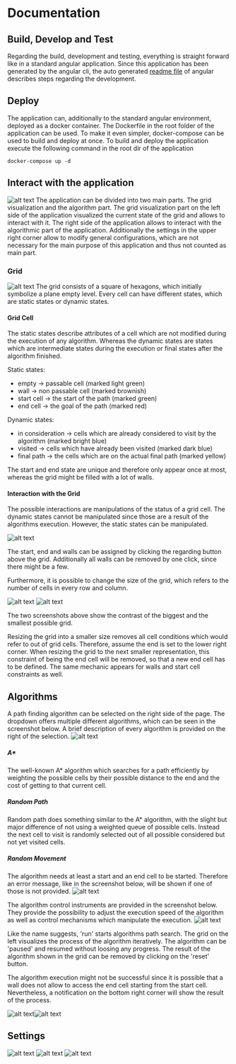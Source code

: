 # Documentation
## Build, Develop and Test
Regarding the build, development and testing, everything is straight forward like in a standard angular application. Since this application has been generated by the angular cli, the auto generated [readme file](./../PathFindingVisualizer/README.md) of angular describes steps regarding the development.

## Deploy
The application can, additionally to the standard angular environment, deployed as a docker container. The Dockerfile in the root folder of the application can be used. To make it even simpler, docker-compose can be used to build and deploy at once. To build and deploy the application execute the following command in the root dir of the application
```
docker-compose up -d
```

## Interact with the application
<a name="interaction"></a>
![alt text](./screenshots/appPreview.png "Application preview")
The application can be divided into two main parts. The grid visualization and the algorithm part. The grid visualization part on the left side of the application visualized the current state of the grid and allows to interact with it. The right side of the application allows to interact with the algorithmic part of the application. Additionally the settings in the upper right corner allow to modify general configurations, which are not necessary for the main purpose of this application and thus not counted as main part.

### Grid
![alt text](./screenshots/gridCellStates.png "All possible grid states")
The grid consists of a square of hexagons, which initially symbolize a plane empty level. Every cell can have different states, which are static states or dynamic states.
 
#### Grid Cell
The static states describe attributes of a cell which are not modified during the execution of any algorithm. Whereas the dynamic states are states which are intermediate states during the execution or final states after the algorithm finished.

Static states:
- empty -> passable cell (marked light green)
- wall -> non passable cell (marked brownish)
- start cell -> the start of the path (marked green)
- end cell -> the goal of the path (marked red)

Dynamic states:
- in consideration -> cells which are already considered to visit by the algorithm (marked bright blue) 
- visited -> cells which have already been visited (marked dark blue)
- final path -> the cells which are on the actual final path (marked yellow)

The start and end state are unique and therefore only appear once at most, whereas the grid might be filled with a lot of walls.

#### Interaction with the Grid
The possible interactions are manipulations of the status of a grid cell. The dynamic states cannot be manipulated since those are a result of the algorithms execution. However, the static states can be manipulated.

![alt text](./screenshots/graphControls.png "Graph manipulation actions")

The start, end and walls can be assigned by clicking the regarding button above the grid. Additionally all walls can be removed by one click, since there might be a few.

Furthermore, it is possible to change the size of the grid, which refers to the number of cells in every row and column.

![alt text](./screenshots/overviewGridSizeSmall.png "Overview with fewer grid cells")
![alt text](./screenshots/overviewGridSizeBig.png "Overview with a lot of grid cells")

 The two screenshots above show the contrast of the biggest and the smallest possible grid.

Resizing the grid into a smaller size removes all cell conditions which would refer to out of grid cells. Therefore, assume the end is set to the lower right corner. When resizing the grid to the next smaller representation, this constraint of being the end cell will be removed, so that a new end cell has to be defined. The same mechanic appears for walls and start cell constraints as well. 

## Algorithms
A path finding algorithm can be selected on the right side of the page. The dropdown offers multiple different algorithms, which can be seen in the screenshot below. A brief description of every algorithm is provided on the right of the selection.
![alt text](./screenshots/algorithmSelection.png "Algorithm selection dropdown") 

##### A*
The well-known A* algorithm which searches for a path efficiently by weighting the possible cells by their possible distance to the end and the cost of getting to that current cell. 

##### Random Path
Random path does something similar to the A* algorithm, with the slight but major difference of not using a weighted queue of possible cells. Instead the next cell to visit is randomly selected out of all possible considered but not yet visited cells. 
##### Random Movement

The algorithm needs at least a start and an end cell to be started. Therefore an error message, like in the screenshot below, will be shown if one of those is not provided.
![alt text](./screenshots/messageEndNotDefined.png "Error message")

The algorithm control instruments are provided in the screenshot below. They provide the possibility to adjust the execution speed of the algorithm as well as control mechanisms which manipulate the execution.
![alt text](./screenshots/algorithmControls.png "Algorithm controls")

Like the name suggests, 'run' starts algorithms path search. The grid on the left visualizes the process of the algorithm iteratively. The algorithm can be 'paused' and resumed without loosing any progress. The result of the algorithm shown in the grid can be removed by clicking on the 'reset' button.

The algorithm execution might not be successful since it is possible that a wall does not allow to access the end cell starting from the start cell. Nevertheless, a notification on the bottom right corner will show the result of the process.

![alt text](./screenshots/messageAlgorithmFinished.png "Success message")![alt text](./screenshots/messageEndUnreachable.png "End not found message")

## Settings
![alt text](./screenshots/settingsControl.png "Overview with a lot of grid cells")
![alt text](./screenshots/settingsPopUp.png "Settings popup")
![alt text](./screenshots/settingsPopUpColorSelection.png "Settings popup color selection")